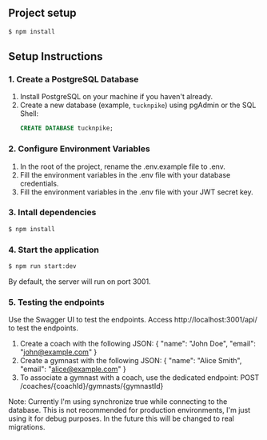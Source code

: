 ## Project setup

```bash
$ npm install
```

## Setup Instructions

### 1. Create a PostgreSQL Database

1. Install PostgreSQL on your machine if you haven't already.
2. Create a new database (example, `tucknpike`) using pgAdmin or the SQL Shell:
   ```sql
   CREATE DATABASE tucknpike;
   ```
   
### 2. Configure Environment Variables

1. In the root of the project, rename the .env.example file to .env.
2. Fill the environment variables in the .env file with your database credentials.
3. Fill the environment variables in the .env file with your JWT secret key.

### 3. Intall dependencies

```bash
$ npm install
```

### 4. Start the application

```bash
$ npm run start:dev
```
By default, the server will run on port 3001.

### 5. Testing the endpoints
Use the Swagger UI to test the endpoints. Access http://localhost:3001/api/ to test the endpoints.

1. Create a coach with the following JSON:
{
  "name": "John Doe",
  "email": "john@example.com"
}
2. Create a gymnast with the following JSON:
{
  "name": "Alice Smith",
  "email": "alice@example.com"
}
3. To associate a gymnast with a coach, use the dedicated endpoint:
POST /coaches/{coachId}/gymnasts/{gymnastId}



Note: Currently I'm using synchronize true while connecting to the database. This is not recommended for production environments, I'm just using it for debug purposes. In the future this will be changed to real migrations.

